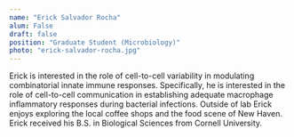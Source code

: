 ```yaml
---
name: "Erick Salvador Rocha"
alum: False
draft: false
position: "Graduate Student (Microbiology)"
photo: "erick-salvador-rocha.jpg"
---
```


Erick is interested in the role of cell-to-cell variability in modulating 
combinatorial innate immune responses. Specifically, he is interested in the 
role of cell-to-cell communication in establishing adequate macrophage 
inflammatory responses during bacterial infections. Outside of lab Erick 
enjoys exploring the local coffee shops and the food scene of New Haven. 
Erick received his B.S. in Biological Sciences from Cornell University.
